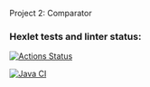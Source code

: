 Project 2: Comparator

### Hexlet tests and linter status:
[![Actions Status](https://github.com/gorelikova1993/java-project-71/actions/workflows/hexlet-check.yml/badge.svg)](https://github.com/gorelikova1993/java-project-71/actions)

[![Java CI](https://github.com/gorelikova1993/java-project-71/actions/workflows/main.yml/badge.svg)](https://github.com/gorelikova1993/java-project-71/actions/workflows/main.yml)
